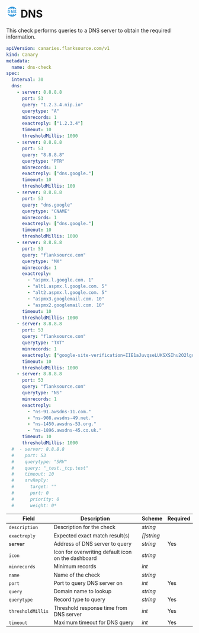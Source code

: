 # <img src='https://raw.githubusercontent.com/flanksource/flanksource-ui/main/src/icons/dns.svg' style='height: 32px'/> DNS

This check performs queries to a DNS server to obtain the required information.

```yaml
apiVersion: canaries.flanksource.com/v1
kind: Canary
metadata:
  name: dns-check
spec:
  interval: 30
  dns:
    - server: 8.8.8.8
      port: 53
      query: "1.2.3.4.nip.io"
      querytype: "A"
      minrecords: 1
      exactreply: ["1.2.3.4"]
      timeout: 10
      thresholdMillis: 1000
    - server: 8.8.8.8
      port: 53
      query: "8.8.8.8"
      querytype: "PTR"
      minrecords: 1
      exactreply: ["dns.google."]
      timeout: 10
      thresholdMillis: 100
    - server: 8.8.8.8
      port: 53
      query: "dns.google"
      querytype: "CNAME"
      minrecords: 1
      exactreply: ["dns.google."]
      timeout: 10
      thresholdMillis: 1000
    - server: 8.8.8.8
      port: 53
      query: "flanksource.com"
      querytype: "MX"
      minrecords: 1
      exactreply:
        - "aspmx.l.google.com. 1"
        - "alt1.aspmx.l.google.com. 5"
        - "alt2.aspmx.l.google.com. 5"
        - "aspmx3.googlemail.com. 10"
        - "aspmx2.googlemail.com. 10"
      timeout: 10
      thresholdMillis: 1000
    - server: 8.8.8.8
      port: 53
      query: "flanksource.com"
      querytype: "TXT"
      minrecords: 1
      exactreply: ["google-site-verification=IIE1aJuvqseLUKSXSIhu2O2lgdU_d8csfJjjIQVc-q0"]
      timeout: 10
      thresholdMillis: 1000
    - server: 8.8.8.8
      port: 53
      query: "flanksource.com"
      querytype: "NS"
      minrecords: 1
      exactreply:
        - "ns-91.awsdns-11.com."
        - "ns-908.awsdns-49.net."
        - "ns-1450.awsdns-53.org."
        - "ns-1896.awsdns-45.co.uk."
      timeout: 10
      thresholdMillis: 1000
  #  - server: 8.8.8.8
  #    port: 53
  #    querytype: "SRV"
  #    query: "_test._tcp.test"
  #    timeout: 10
  #    srvReply:
  #      target: ""
  #      port: 0
  #      priority: 0
  #      weight: 0*

```

| Field | Description | Scheme | Required |
| ----- | ----------- | ------ | -------- |
| `description` | Description for the check | *string* |  |
| `exactreply` | Expected exact match result(s) | *\[\]string* |  |
| **`server`** | Address of DNS server to query | *string* | Yes |
| `icon` | Icon for overwriting default icon on the dashboard | *string* |  |
| `minrecords` | Minimum records | *int* |  |
| `name` | Name of the check | *string* |  |
| `port` | Port to query DNS server on | *int* | Yes |
| `query` | Domain name to lookup | *string* |  |
| `querytype` | Record type to query | *string* | Yes |
| `thresholdMillis` | Threshold response time from DNS server | *int* | Yes |
| `timeout` | Maximum timeout for DNS query | *int* | Yes |
